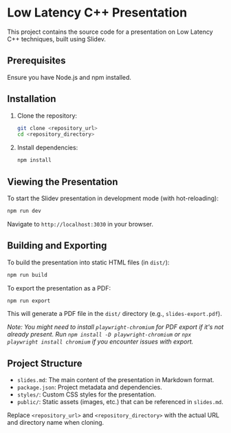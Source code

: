 # Low Latency C++ Presentation

This project contains the source code for a presentation on Low Latency C++ techniques, built using Slidev.

## Prerequisites

Ensure you have Node.js and npm installed.

## Installation

1.  Clone the repository:
    ```bash
    git clone <repository_url>
    cd <repository_directory>
    ```
2.  Install dependencies:
    ```bash
    npm install
    ```

## Viewing the Presentation

To start the Slidev presentation in development mode (with hot-reloading):
```bash
npm run dev
```
Navigate to `http://localhost:3030` in your browser.

## Building and Exporting

To build the presentation into static HTML files (in `dist/`):
```bash
npm run build
```

To export the presentation as a PDF:
```bash
npm run export
```
This will generate a PDF file in the `dist/` directory (e.g., `slides-export.pdf`).

*Note: You might need to install `playwright-chromium` for PDF export if it's not already present. Run `npm install -D playwright-chromium` or `npx playwright install chromium` if you encounter issues with export.*

## Project Structure

-   `slides.md`: The main content of the presentation in Markdown format.
-   `package.json`: Project metadata and dependencies.
-   `styles/`: Custom CSS styles for the presentation.
-   `public/`: Static assets (images, etc.) that can be referenced in `slides.md`.

Replace `<repository_url>` and `<repository_directory>` with the actual URL and directory name when cloning.